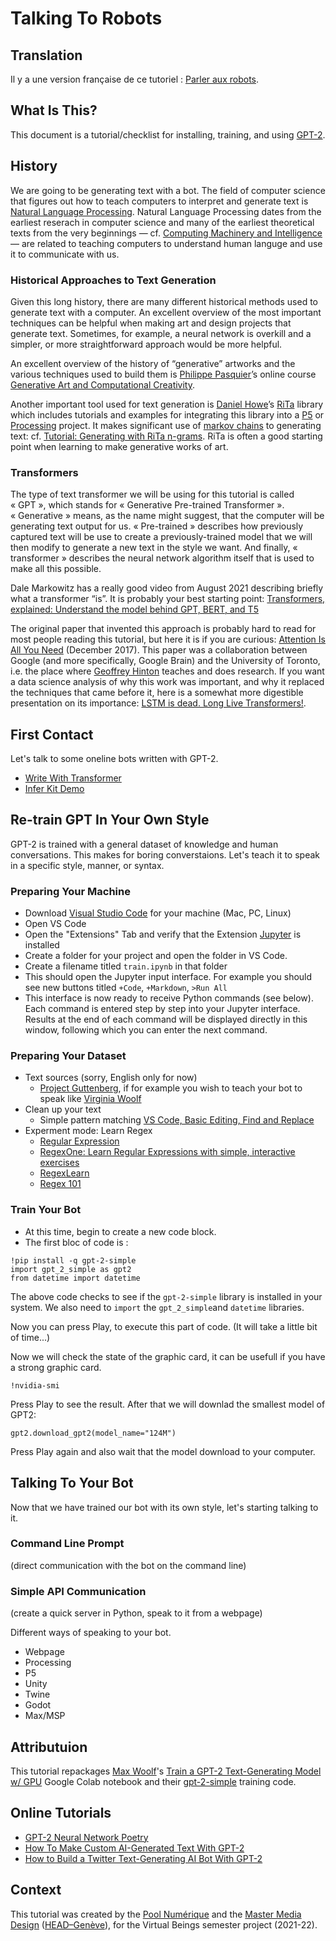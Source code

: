 # Talking To Robots

## Translation
Il y a une version française de ce tutoriel : [Parler aux robots](LISEZMOI.md).

## What Is This?
This document is a tutorial/checklist for installing, training, and using [GPT-2](https://en.wikipedia.org/wiki/GPT-2).

## History
We are going to be generating text with a bot. The field of computer science that figures out how to teach computers to interpret and generate text is [Natural Language Processing](https://en.wikipedia.org/). Natural Language Processing dates from the earliest reserach in computer science and many of the earliest theoretical texts from the very beginnings — cf. [Computing Machinery and Intelligence](https://en.wikipedia.org/wiki/Computing_Machinery_and_Intelligence) — are related to teaching computers to understand human languge and use it to communicate with us.

### Historical Approaches to Text Generation
Given this long history, there are many different historical methods used to generate text with a computer. An excellent overview of the most important techniques can be helpful when making art and design projects that generate text. Sometimes, for example, a neural network is overkill and a simpler, or more straightforward approach would be more helpful.

An excellent overview of the history of “generative” artworks and the various techniques used to build them is [Philippe Pasquier](https://philippepasquier.com)’s online course [Generative Art and Computational Creativity](https://www.kadenze.com/programs/generative-art-and-computational-creativity).

Another important tool used for text generation is [Daniel Howe]()’s [RiTa](https://rednoise.org/rita/) library which includes tutorials and examples for integrating this library into a [P5](https://p5js.org) or [Processing](https://processing.org) project. It makes significant use of [markov chains](https://en.wikipedia.org/wiki/Markov_chain) to generating text: cf. [Tutorial: Generating with RiTa n-grams](https://observablehq.com/@dhowe/tut-rita-ngrams). RiTa is often a good starting point when learning to make generative works of art.

### Transformers
The type of text transformer we will be using for this tutorial is called « GPT », which stands for « Generative Pre-trained Transformer ». « Generative » means, as the name might suggest, that the computer will be generating text output for us. « Pre-trained » describes how previously captured text will be use to create a previously-trained model that we will then modify to generate a new text in the style we want. And finally, « transformer » describes the neural network algorithm itself that is used to make all this possible.

Dale Markowitz has a really good video from August 2021 describing briefly what a transformer “is”. It is probably your best starting point: [Transformers, explained: Understand the model behind GPT, BERT, and T5](https://youtu.be/SZorAJ4I-sA)

The original paper that invented this approach is probably hard to read for most people reading this tutorial, but here it is if you are curious: [Attention Is All You Need](https://arxiv.org/pdf/1706.03762.pdf) (December 2017). This paper was a collaboration between Google (and more specifically, Google Brain) and the University of Toronto, i.e. the place where [Geoffrey Hinton](https://en.wikipedia.org/wiki/Geoffrey_Hinton) teaches and does research. If you want a data science analysis of why this work was important, and why it replaced the techniques that came before it, here is a somewhat more digestible presentation on its importance: [LSTM is dead. Long Live Transformers!](https://youtu.be/S27pHKBEp30).

## First Contact
Let's talk to some oneline bots written with GPT-2.

- [Write With Transformer](https://transformer.huggingface.co)
- [Infer Kit Demo](https://app.inferkit.com/demo)

## Re-train GPT In Your Own Style
GPT-2 is trained with a general dataset of knowledge and human conversations. This makes for boring converstaions. Let's teach it to speak in a specific style, manner, or syntax.

### Preparing Your Machine
- Download [Visual Studio Code](https://code.visualstudio.com) for your machine (Mac, PC, Linux)
- Open VS Code 
- Open the "Extensions" Tab and verify that the Extension [Jupyter](https://marketplace.visualstudio.com/items?itemName=ms-toolsai.jupyter) is installed
- Create a folder for your project and open the folder in VS Code.
- Create a filename titled `train.ipynb` in that folder
- This should open the Jupyter input interface. For example you should see new buttons titled `+Code`, `+Markdown`, `>Run All`
- This interface is now ready to receive Python commands (see below). Each command is entered step by step into your Jupyter interface. Results at the end of each command will be displayed directly in this window, following which you can enter the next command.

### Preparing Your Dataset
- Text sources (sorry, English only for now)
	- [Project Guttenberg](https://www.gutenberg.org), if for example you wish to teach your bot to speak like [Virginia Woolf](https://www.gutenberg.org/ebooks/author/89)
- Clean up your text
	- Simple pattern matching [VS Code, Basic Editing, Find and Replace](https://code.visualstudio.com/docs/editor/codebasics#_find-and-replace)
- Experment mode: Learn Regex
	- [Regular Expression](https://en.wikipedia.org/wiki/Regular_expression)
	- [RegexOne: Learn Regular Expressions with simple, interactive exercises](https://regexone.com)
	- [RegexLearn](https://regexlearn.com/learn)
	- [Regex 101](https://regex101.com)

### Train Your Bot
- At this time, begin to create a new code block.
- The first bloc of code is :

```
!pip install -q gpt-2-simple
import gpt_2_simple as gpt2
from datetime import datetime
```

The above code checks to see if the `gpt-2-simple` library is installed in your system. We also need to `import` the `gpt_2_simple`and `datetime` libraries. 

Now you can press Play, to execute this part of code. (It will take a little bit of time...)
 
Now we will check the state of the graphic card, it can be usefull if you have a strong graphic card.

```
!nvidia-smi
```

Press Play to see the result.
After that we will downlad the smallest model of GPT2:

```
gpt2.download_gpt2(model_name="124M")
```

Press Play again and also wait that the model download to your computer.

## Talking To Your Bot
Now that we have trained our bot with its own style, let's starting talking to it.

### Command Line Prompt
(direct communication with the bot on the command line)

### Simple API Communication
(create a quick server in Python, speak to it from a webpage)

Different ways of speaking to your bot.
- Webpage
- Processing
- P5
- Unity
- Twine
- Godot
- Max/MSP

## Attributuion
This tutorial repackages [Max Woolf](https://minimaxir.com)'s [Train a GPT-2 Text-Generating Model w/ GPU]() Google Colab notebook and their [gpt-2-simple](https://github.com/minimaxir/gpt-2-simple) training code.

## Online Tutorials
- [GPT-2 Neural Network Poetry](https://www.gwern.net/GPT-2)
- [How To Make Custom AI-Generated Text With GPT-2](https://minimaxir.com/2019/09/howto-gpt2/)
- [How to Build a Twitter Text-Generating AI Bot With GPT-2](https://minimaxir.com/2020/01/twitter-gpt2-bot/)

## Context
This tutorial was created by the [Pool Numérique](https://www.hesge.ch/head/formations-recherche/pool-numerique) and the [Master Media Design](https://www.hesge.ch/head/formations-recherche/master-en-media-design) ([HEAD–Genève](https://www.hesge.ch/head)), for the Virtual Beings semester project (2021-22).
